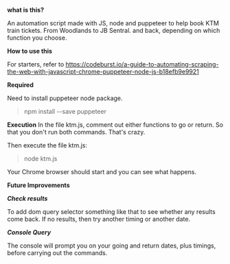 **what is this?**

An automation script made with JS, node and puppeteer to help book KTM train tickets. 
From Woodlands to JB Sentral. and back, depending on which function you choose. 

**How to use this**

For starters, refer to https://codeburst.io/a-guide-to-automating-scraping-the-web-with-javascript-chrome-puppeteer-node-js-b18efb9e9921

**Required**

Need to install puppeteer node package.
>npm install --save puppeteer

**Execution**
In the file ktm.js, comment out either functions to go or return. So that you don't run both commands. That's crazy.

Then execute the file ktm.js: 
>node ktm.js

Your Chrome browser should start and you can see what happens.


**Future Improvements**

***Check results***

To add dom query selector something like that to see whether any results come back.
If no results, then try another timing or another date.

***Console Query***

The console will prompt you on your going and return dates, plus timings, before carrying out the commands.
